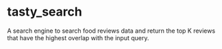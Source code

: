# tasty_search
A search engine to search food reviews data and return the top K reviews that have the highest overlap with the input query.

